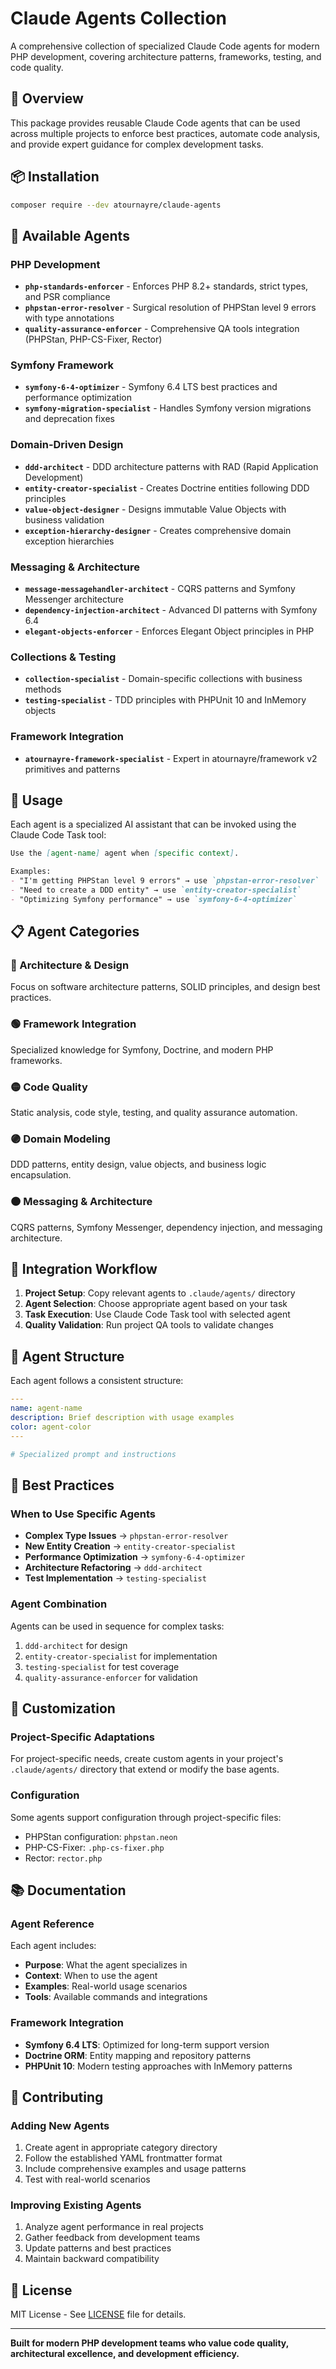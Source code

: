 # Claude Agents Collection

A comprehensive collection of specialized Claude Code agents for modern PHP development, covering architecture patterns, frameworks, testing, and code quality.

## 🎯 Overview

This package provides reusable Claude Code agents that can be used across multiple projects to enforce best practices, automate code analysis, and provide expert guidance for complex development tasks.

## 📦 Installation

```bash
composer require --dev atournayre/claude-agents
```

## 🔧 Available Agents

### PHP Development
- **`php-standards-enforcer`** - Enforces PHP 8.2+ standards, strict types, and PSR compliance
- **`phpstan-error-resolver`** - Surgical resolution of PHPStan level 9 errors with type annotations
- **`quality-assurance-enforcer`** - Comprehensive QA tools integration (PHPStan, PHP-CS-Fixer, Rector)

### Symfony Framework
- **`symfony-6-4-optimizer`** - Symfony 6.4 LTS best practices and performance optimization
- **`symfony-migration-specialist`** - Handles Symfony version migrations and deprecation fixes

### Domain-Driven Design
- **`ddd-architect`** - DDD architecture patterns with RAD (Rapid Application Development)
- **`entity-creator-specialist`** - Creates Doctrine entities following DDD principles
- **`value-object-designer`** - Designs immutable Value Objects with business validation
- **`exception-hierarchy-designer`** - Creates comprehensive domain exception hierarchies

### Messaging & Architecture
- **`message-messagehandler-architect`** - CQRS patterns and Symfony Messenger architecture
- **`dependency-injection-architect`** - Advanced DI patterns with Symfony 6.4
- **`elegant-objects-enforcer`** - Enforces Elegant Object principles in PHP

### Collections & Testing
- **`collection-specialist`** - Domain-specific collections with business methods
- **`testing-specialist`** - TDD principles with PHPUnit 10 and InMemory objects

### Framework Integration
- **`atournayre-framework-specialist`** - Expert in atournayre/framework v2 primitives and patterns

## 🚀 Usage

Each agent is a specialized AI assistant that can be invoked using the Claude Code Task tool:

```markdown
Use the [agent-name] agent when [specific context].

Examples:
- "I'm getting PHPStan level 9 errors" → use `phpstan-error-resolver`
- "Need to create a DDD entity" → use `entity-creator-specialist`
- "Optimizing Symfony performance" → use `symfony-6-4-optimizer`
```

## 📋 Agent Categories

### 🔵 Architecture & Design
Focus on software architecture patterns, SOLID principles, and design best practices.

### 🟢 Framework Integration
Specialized knowledge for Symfony, Doctrine, and modern PHP frameworks.

### 🟡 Code Quality
Static analysis, code style, testing, and quality assurance automation.

### 🟣 Domain Modeling
DDD patterns, entity design, value objects, and business logic encapsulation.

### 🟠 Messaging & Architecture
CQRS patterns, Symfony Messenger, dependency injection, and messaging architecture.

## 🔄 Integration Workflow

1. **Project Setup**: Copy relevant agents to `.claude/agents/` directory
2. **Agent Selection**: Choose appropriate agent based on your task
3. **Task Execution**: Use Claude Code Task tool with selected agent
4. **Quality Validation**: Run project QA tools to validate changes

## 📖 Agent Structure

Each agent follows a consistent structure:
```yaml
---
name: agent-name
description: Brief description with usage examples
color: agent-color
---

# Specialized prompt and instructions
```

## 🎯 Best Practices

### When to Use Specific Agents
- **Complex Type Issues** → `phpstan-error-resolver`
- **New Entity Creation** → `entity-creator-specialist`
- **Performance Optimization** → `symfony-6-4-optimizer`
- **Architecture Refactoring** → `ddd-architect`
- **Test Implementation** → `testing-specialist`

### Agent Combination
Agents can be used in sequence for complex tasks:
1. `ddd-architect` for design
2. `entity-creator-specialist` for implementation
3. `testing-specialist` for test coverage
4. `quality-assurance-enforcer` for validation

## 🔧 Customization

### Project-Specific Adaptations
For project-specific needs, create custom agents in your project's `.claude/agents/` directory that extend or modify the base agents.

### Configuration
Some agents support configuration through project-specific files:
- PHPStan configuration: `phpstan.neon`
- PHP-CS-Fixer: `.php-cs-fixer.php`
- Rector: `rector.php`

## 📚 Documentation

### Agent Reference
Each agent includes:
- **Purpose**: What the agent specializes in
- **Context**: When to use the agent
- **Examples**: Real-world usage scenarios
- **Tools**: Available commands and integrations

### Framework Integration
- **Symfony 6.4 LTS**: Optimized for long-term support version
- **Doctrine ORM**: Entity mapping and repository patterns
- **PHPUnit 10**: Modern testing approaches with InMemory patterns

## 🤝 Contributing

### Adding New Agents
1. Create agent in appropriate category directory
2. Follow the established YAML frontmatter format
3. Include comprehensive examples and usage patterns
4. Test with real-world scenarios

### Improving Existing Agents
1. Analyze agent performance in real projects
2. Gather feedback from development teams
3. Update patterns and best practices
4. Maintain backward compatibility

## 📄 License

MIT License - See [LICENSE](LICENSE) file for details.

---

**Built for modern PHP development teams who value code quality, architectural excellence, and development efficiency.**
